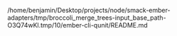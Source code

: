 /home/benjamin/Desktop/projects/node/smack-ember-adapters/tmp/broccoli_merge_trees-input_base_path-O3Q74wKl.tmp/10/ember-cli-qunit/README.md